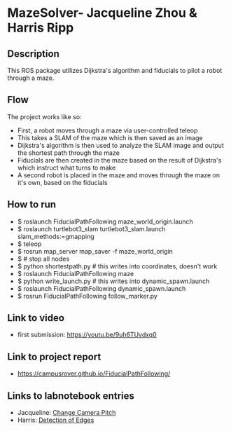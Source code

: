 # MazeSolver- Jacqueline Zhou & Harris Ripp

## Description
This ROS package utilizes Dijkstra's algorithm and fiducials to pilot a robot through a maze.

## Flow
The project works like so:
* First, a robot moves through a maze via user-controlled teleop
* This takes a SLAM of the maze which is then saved as an image
* Dijkstra's algorithm is then used to analyze the SLAM image and output the shortest path through the maze
* Fiducials are then created in the maze based on the result of Dijkstra's which instruct what turns to make
* A second robot is placed in the maze and moves through the maze on it's own, based on the fiducials

## How to run
* $ roslaunch FiducialPathFollowing maze_world_origin.launch
* $ roslaunch turtlebot3_slam turtlebot3_slam.launch slam_methods:=gmapping
* $ teleop
* $ rosrun map_server map_saver -f maze_world_origin
* $ # stop all nodes
* $ python shortestpath.py # this writes into coordinates, doesn't work
* $ roslaunch FiducialPathFollowing maze
* $ python write_launch.py # this writes into dynamic_spawn.launch
* $ roslaunch FiducialPathFollowing dynamic_spawn.launch
* $ rosrun FiducialPathFollowing follow_marker.py

## Link to video
* first submission: https://youtu.be/9uh6TUvdxq0

## Link to project report
* https://campusrover.github.io/FiducialPathFollowing/

## Links to labnotebook entries
* Jacqueline: [Change Camera Pitch](https://github.com/campusrover/labnotebook/blob/master/faq/camera_pitch.md)
* Harris: [Detection of Edges](https://github.com/campusrover/labnotebook/blob/master/faq/edgeDetection.md)
